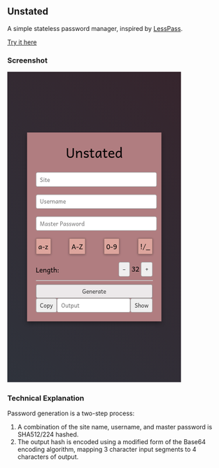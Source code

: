 ## Unstated

A simple stateless password manager, inspired by [LessPass](https://lesspass.com).

[Try it here](https://cubified.github.io/unstated)

### Screenshot

![screenshot](https://github.com/Cubified/unstated/blob/master/screenshot.png)


### Technical Explanation

Password generation is a two-step process:
1. A combination of the site name, username, and master password is SHA512/224 hashed.
2. The output hash is encoded using a modified form of the Base64 encoding algorithm, mapping 3 character input segments to 4 characters of output.
